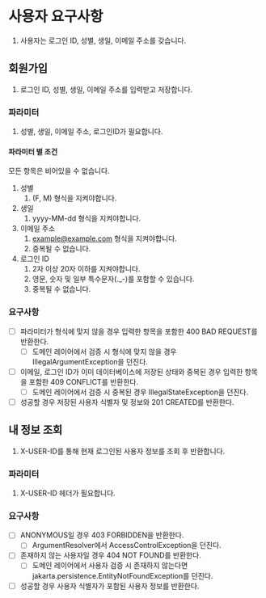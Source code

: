# 사용자 요구사항

1. 사용자는 로그인 ID, 성별, 생일, 이메일 주소를 갖습니다.

## 회원가입

1. 로그인 ID, 성별, 생일, 이메일 주소를 입력받고 저장합니다.

### 파라미터
1. 성별, 생일, 이메일 주소, 로그인ID가 필요합니다.

#### 파라미터 별 조건

모든 항목은 비어있을 수 없습니다.

1. 성별
    1. (F, M) 형식을 지켜야합니다.
2. 생일
    1. yyyy-MM-dd 형식을 지켜야합니다.
3. 이메일 주소
    1. example@example.com 형식을 지켜야합니다.
    2. 중복될 수 없습니다.
4. 로그인 ID
    1. 2자 이상 20자 이하를 지켜야합니다.
    2. 영문, 숫자 및 일부 특수문자(._-)를 포함할 수 있습니다.
    3. 중복될 수 없습니다.

### 요구사항
- [ ] 파라미터가 형식에 맞지 않을 경우 입력한 항목을 포함한 400 BAD REQUEST를 반환한다.
   - [ ] 도메인 레이어에서 검증 시 형식에 맞지 않을 경우 IllegalArgumentException을 던진다.
- [ ] 이메일, 로그인 ID가 이미 데이터베이스에 저장된 상태와 중복된 경우 입력한 항목을 포함한 409 CONFLICT를 반환한다.
   - [ ] 도메인 레이어에서 검증 시 중복된 경우 IllegalStateException을 던진다.
- [ ] 성공할 경우 저장된 사용자 식별자 및 정보와 201 CREATED를 반환한다.

## 내 정보 조회
1. X-USER-ID를 통해 현재 로그인된 사용자 정보를 조회 후 반환합니다.

### 파라미터
1. X-USER-ID 헤더가 필요합니다.

### 요구사항
- [ ] ANONYMOUS일 경우 403 FORBIDDEN을 반환한다.
    - [ ] ArgumentResolver에서 AccessControlException을 던진다.
- [ ] 존재하지 않는 사용자일 경우 404 NOT FOUND를 반환한다.
    - [ ] 도메인 레이어에서 사용자 검증 시 존재하지 않는다면 jakarta.persistence.EntityNotFoundException를 던진다.  
- [ ] 성공할 경우 사용자 식별자가 포함된 사용자 정보를 반환한다.